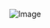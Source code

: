 ![Image](https://user-images.githubusercontent.com/97715612/149447275-c38651f5-99c1-4f04-8890-a10c46d7c6d5.png)